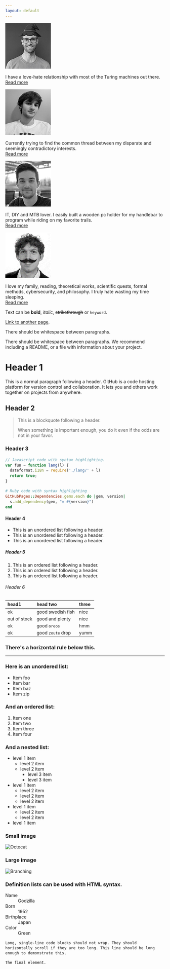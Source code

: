 ```yaml
---
layout: default
---
```


<div class="container">
  <div class="row profile-row">
    <div class="profile-img">
      <img src="images/federico.png">
    </div>
    <div class="short-bio">
      <p>
        I have a love-hate relationship with most of the Turing machines out there. <br>
        <a href="">Read more</a>
      </p>
    </div>
  </div>
  <div class="row profile-row">
    <div class="profile-img">
      <img src="images/oliviero.png">
    </div>
    <div class="short-bio">
      <p>
        Currently trying to find the common thread between my disparate and seemingly contradictory interests. <br>
        <a href="">Read more</a>
      </p>
    </div>
  </div>
  <div class="row profile-row">
    <div class="profile-img">
      <img src="images/mattia.png">
    </div>
    <div class="short-bio">
      <p>
        IT, DIY and MTB lover. I easily built a wooden pc holder for my handlebar to program while riding on my favorite trails. <br>
        <a href="">Read more</a>
      </p>
    </div>
  </div>
  <div class="row profile-row">
    <div class="profile-img">
      <img src="images/marco.png">
    </div>
    <div class="short-bio">
      <p>
        I love my family, reading, theoretical works, scientific quests, formal methods, cybersecurity, and philosophy. I truly hate wasting my time sleeping. <br>
        <a href="">Read more</a>
      </p>
    </div>
  </div>
</div>

Text can be **bold**, _italic_, ~~strikethrough~~ or `keyword`.

[Link to another page](./another-page.html).

There should be whitespace between paragraphs.

There should be whitespace between paragraphs. We recommend including a README, or a file with information about your project.

# Header 1

This is a normal paragraph following a header. GitHub is a code hosting platform for version control and collaboration. It lets you and others work together on projects from anywhere.

## Header 2

> This is a blockquote following a header.
>
> When something is important enough, you do it even if the odds are not in your favor.

### Header 3

```js
// Javascript code with syntax highlighting.
var fun = function lang(l) {
  dateformat.i18n = require('./lang/' + l)
  return true;
}
```

```ruby
# Ruby code with syntax highlighting
GitHubPages::Dependencies.gems.each do |gem, version|
  s.add_dependency(gem, "= #{version}")
end
```

#### Header 4

*   This is an unordered list following a header.
*   This is an unordered list following a header.
*   This is an unordered list following a header.

##### Header 5

1.  This is an ordered list following a header.
2.  This is an ordered list following a header.
3.  This is an ordered list following a header.

###### Header 6

| head1        | head two          | three |
|:-------------|:------------------|:------|
| ok           | good swedish fish | nice  |
| out of stock | good and plenty   | nice  |
| ok           | good `oreos`      | hmm   |
| ok           | good `zoute` drop | yumm  |

### There's a horizontal rule below this.

* * *

### Here is an unordered list:

*   Item foo
*   Item bar
*   Item baz
*   Item zip

### And an ordered list:

1.  Item one
1.  Item two
1.  Item three
1.  Item four

### And a nested list:

- level 1 item
  - level 2 item
  - level 2 item
    - level 3 item
    - level 3 item
- level 1 item
  - level 2 item
  - level 2 item
  - level 2 item
- level 1 item
  - level 2 item
  - level 2 item
- level 1 item

### Small image

![Octocat](https://github.githubassets.com/images/icons/emoji/octocat.png)

### Large image

![Branching](https://guides.github.com/activities/hello-world/branching.png)


### Definition lists can be used with HTML syntax.

<dl>
<dt>Name</dt>
<dd>Godzilla</dd>
<dt>Born</dt>
<dd>1952</dd>
<dt>Birthplace</dt>
<dd>Japan</dd>
<dt>Color</dt>
<dd>Green</dd>
</dl>

```
Long, single-line code blocks should not wrap. They should horizontally scroll if they are too long. This line should be long enough to demonstrate this.
```

```
The final element.
```
